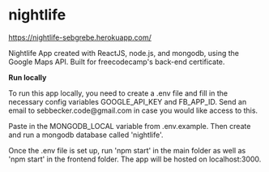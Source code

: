 # nightlife
https://nightlife-sebgrebe.herokuapp.com/
<p>Nightlife App created with ReactJS, node.js, and mongodb, using the Google Maps API.
Built for freecodecamp's back-end certificate.</p>

<b>Run locally</b>
<p>To run this app locally, you need to create a .env file and fill in the necessary config variables GOOGLE_API_KEY and FB_APP_ID. Send an email to sebbecker.code@gmail.com in case you would like access to this.</p>
<p>Paste in the MONGODB_LOCAL variable from .env.example. Then create and run a mongodb database called 'nightlife'.</p>
<p>Once the .env file is set up, run 'npm start' in the main folder as well as 'npm start' in the frontend folder. The app will be hosted on localhost:3000.</p>

